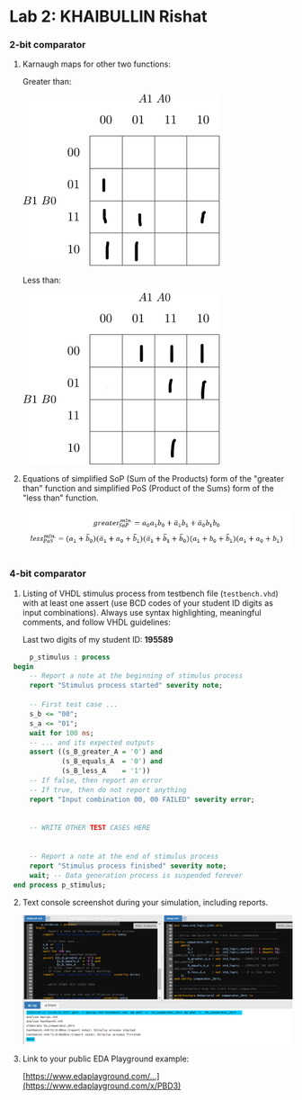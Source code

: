 # Lab 2: KHAIBULLIN Rishat

### 2-bit comparator

1. Karnaugh maps for other two functions:

   Greater than:

   ![K-maps](1.png)

   Less than:

   ![K-maps](2.png)

2. Equations of simplified SoP (Sum of the Products) form of the "greater than" function and simplified PoS (Product of the Sums) form of the "less than" function.

   ![Logic functions](3.png)

### 4-bit comparator

1. Listing of VHDL stimulus process from testbench file (`testbench.vhd`) with at least one assert (use BCD codes of your student ID digits as input combinations). Always use syntax highlighting, meaningful comments, and follow VHDL guidelines:

   Last two digits of my student ID: **195589**

```vhdl
     p_stimulus : process
 begin
     -- Report a note at the beginning of stimulus process
     report "Stimulus process started" severity note;

     -- First test case ...
     s_b <= "00"; 
     s_a <= "01"; 
     wait for 100 ns;
     -- ... and its expected outputs
     assert ((s_B_greater_A = '0') and
             (s_B_equals_A  = '0') and
             (s_B_less_A    = '1'))
     -- If false, then report an error
     -- If true, then do not report anything
     report "Input combination 00, 00 FAILED" severity error;


     -- WRITE OTHER TEST CASES HERE


     -- Report a note at the end of stimulus process
     report "Stimulus process finished" severity note;
     wait; -- Data generation process is suspended forever
 end process p_stimulus;
```

2. Text console screenshot during your simulation, including reports.

   ![your figure](4.png)

3. Link to your public EDA Playground example:

   [https://www.edaplayground.com/...](https://www.edaplayground.com/x/PBD3)
